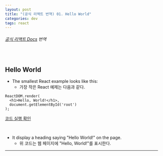 ```yaml
---
layout: post
title: "(공식 리액트 번역) 01. Hello World"
categories: dev
tags: react
---
```


###### [공식 리액트 Docs](https://reactjs.org/docs/hello-world.html) 번역

<br>

## Hello World

- The smallest React example looks like this:
  - 가장 작은 React 예제는 다음과 같다.

```react
ReactDOM.render(
  <h1>Hello, World!</h1>,
  document.getElementById('root')
);
```

[코드 실행 확인](https://codepen.io/pen?&editable=true&editors=0010)

<br>

- It display a heading saying "Hello World!" on the page.
  - 위 코드는 웹 페이지에 "Hello, World!"를 표시한다.

------

<br>